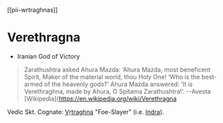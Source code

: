 [[pii-wrtraghnas]] 

# Verethragna
- Iranian God of Victory

> Zarathushtra asked Ahura Mazda: ‘Ahura Mazda, most beneficent Spirit, Maker of the material world, thou Holy One!  ‘Who is the best-armed of the heavenly gods?’ Ahura Mazda answered: ‘It is Verethraghna, made by Ahura, O Spitama Zarathushtra!’. --Avesta
[Wikipedia](https://en.wikipedia.org/wiki/Verethragna


Vedic Skt. Cognate: [Vṛtraghna](indic-vrtraghna.md) "Foe-Slayer" (i.e. [Indra](indra)).